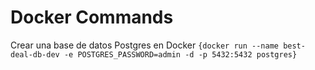 # Docker Commands
Crear una base de datos Postgres en Docker
`{docker run --name best-deal-db-dev -e POSTGRES_PASSWORD=admin -d -p 5432:5432 postgres}`
